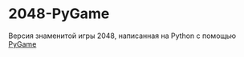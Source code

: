 # 2048-PyGame
Версия знаменитой игры 2048, написанная на Python с помощью [PyGame](http://www.pygame.org/)
